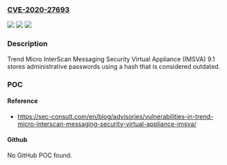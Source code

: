 ### [CVE-2020-27693](https://cve.mitre.org/cgi-bin/cvename.cgi?name=CVE-2020-27693)
![](https://img.shields.io/static/v1?label=Product&message=Trend%20Micro%20InterScan%20Messaging%20Security%20Virtual%20Appliance%20(IMSVA)&color=blue)
![](https://img.shields.io/static/v1?label=Version&message=n%2Fa&color=blue)
![](https://img.shields.io/static/v1?label=Vulnerability&message=Insufficient%20Password%20Storage&color=brighgreen)

### Description

Trend Micro InterScan Messaging Security Virtual Appliance (IMSVA) 9.1 stores administrative passwords using a hash that is considered outdated.

### POC

#### Reference
- https://sec-consult.com/en/blog/advisories/vulnerabilities-in-trend-micro-interscan-messaging-security-virtual-appliance-imsva/

#### Github
No GitHub POC found.

